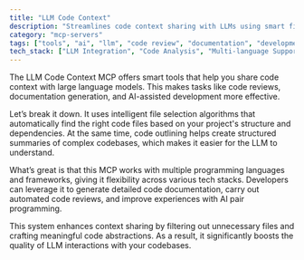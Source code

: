 ```yaml
---
title: "LLM Code Context"
description: "Streamlines code context sharing with LLMs using smart file selection, code outlining, and multi-language support for efficient development workflows."
category: "mcp-servers"
tags: ["tools", "ai", "llm", "code review", "documentation", "development workflows"]
tech_stack: ["LLM Integration", "Code Analysis", "Multi-language Support", "Documentation Generation", "Code Review Automation", "Smart File Selection", "Code Outlining"]
---
```


The LLM Code Context MCP offers smart tools that help you share code context with large language models. This makes tasks like code reviews, documentation generation, and AI-assisted development more effective.

Let’s break it down. It uses intelligent file selection algorithms that automatically find the right code files based on your project's structure and dependencies. At the same time, code outlining helps create structured summaries of complex codebases, which makes it easier for the LLM to understand.

What’s great is that this MCP works with multiple programming languages and frameworks, giving it flexibility across various tech stacks. Developers can leverage it to generate detailed code documentation, carry out automated code reviews, and improve experiences with AI pair programming.

This system enhances context sharing by filtering out unnecessary files and crafting meaningful code abstractions. As a result, it significantly boosts the quality of LLM interactions with your codebases.